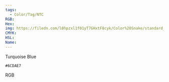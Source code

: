 ```yaml
---
tags:
  - Color/Tag/NTC
RGB:
Hex:
img: https://filedn.com/l0hpzxl1f01yT7GHxtF8cyk/Color%20Snake/standard_csv_to_svg/%23/6CDAE7.svg
CMYK:
HSL:
Name:
---
```

Turquoise Blue
```palette
#6CDAE7
```
RGB

